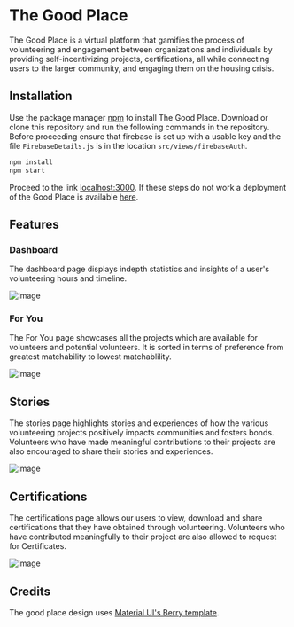 # The Good Place

The Good Place is a virtual platform that gamifies the process of volunteering and engagement between organizations and individuals by providing self-incentivizing projects, certifications, all while connecting users to the larger community, and engaging them on the housing crisis.


## Installation
Use the package manager [npm](https://www.npmjs.com/) to install The Good Place. Download or clone this repository and run the following commands in the repository. Before proceeding ensure that firebase is set up with a usable key and the file ```FirebaseDetails.js``` is in the location ```src/views/firebaseAuth```. 
```bash
npm install
npm start
```

Proceed to the link <localhost:3000>. If these steps do not work a deployment of the Good Place is available [here](https://the-good-place.herokuapp.com/).

## Features

### Dashboard

The dashboard page displays indepth statistics and insights of a user's volunteering hours and timeline.

![image](https://user-images.githubusercontent.com/77235299/158166762-e63657cc-8aab-4c27-9a2b-4114d811c71b.png)

### For You

The For You page showcases all the projects which are available for volunteers and potential volunteers. It is sorted in terms of preference from greatest matchability to lowest matchablility. 

![image](https://user-images.githubusercontent.com/77235299/158167234-b1b294b1-b5f2-406b-a2dd-d405de44169a.png)


## Stories 

The stories page highlights stories and experiences of how the various volunteering projects positively impacts communities and fosters bonds. Volunteers who have made meaningful contributions to their projects are also encouraged to share their stories and experiences.

![image](https://user-images.githubusercontent.com/77235299/158167862-ce8f8fd3-a531-4657-a79d-9d355c3fb451.png)

## Certifications

The certifications page allows our users to view, download and share certifications that they have obtained through volunteering. Volunteers who have contributed meaningfully to their project are also allowed to request for Certificates. 

![image](https://user-images.githubusercontent.com/77235299/158168389-41c7ba11-9eb0-4bc4-bbd9-d53daebe4c67.png)

## Credits
The good place design uses [Material UI's Berry template](https://mui.com/store/items/berry-react-material-admin/). 
